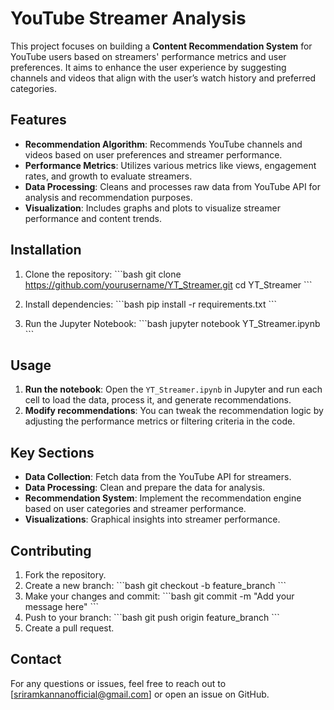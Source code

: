 
# YouTube Streamer Analysis

This project focuses on building a **Content Recommendation System** for YouTube users based on streamers' performance metrics and user preferences. It aims to enhance the user experience by suggesting channels and videos that align with the user’s watch history and preferred categories.

## Features

- **Recommendation Algorithm**: Recommends YouTube channels and videos based on user preferences and streamer performance.
- **Performance Metrics**: Utilizes various metrics like views, engagement rates, and growth to evaluate streamers.
- **Data Processing**: Cleans and processes raw data from YouTube API for analysis and recommendation purposes.
- **Visualization**: Includes graphs and plots to visualize streamer performance and content trends.

## Installation

1. Clone the repository:
   \`\`\`bash
   git clone https://github.com/yourusername/YT_Streamer.git
   cd YT_Streamer
   \`\`\`

2. Install dependencies:
   \`\`\`bash
   pip install -r requirements.txt
   \`\`\`

3. Run the Jupyter Notebook:
   \`\`\`bash
   jupyter notebook YT_Streamer.ipynb
   \`\`\`

## Usage

1. **Run the notebook**: Open the `YT_Streamer.ipynb` in Jupyter and run each cell to load the data, process it, and generate recommendations.
2. **Modify recommendations**: You can tweak the recommendation logic by adjusting the performance metrics or filtering criteria in the code.

## Key Sections

- **Data Collection**: Fetch data from the YouTube API for streamers.
- **Data Processing**: Clean and prepare the data for analysis.
- **Recommendation System**: Implement the recommendation engine based on user categories and streamer performance.
- **Visualizations**: Graphical insights into streamer performance.

## Contributing

1. Fork the repository.
2. Create a new branch:
   \`\`\`bash
   git checkout -b feature_branch
   \`\`\`
3. Make your changes and commit:
   \`\`\`bash
   git commit -m "Add your message here"
   \`\`\`
4. Push to your branch:
   \`\`\`bash
   git push origin feature_branch
   \`\`\`
5. Create a pull request.


## Contact

For any questions or issues, feel free to reach out to [sriramkannanofficial@gmail.com] or open an issue on GitHub.
